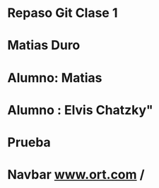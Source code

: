 # Repaso Git Clase 1

# Matias Duro

# Alumno: Matias

# Alumno : Elvis Chatzky"

# Prueba

# Navbar www.ort.com / 



